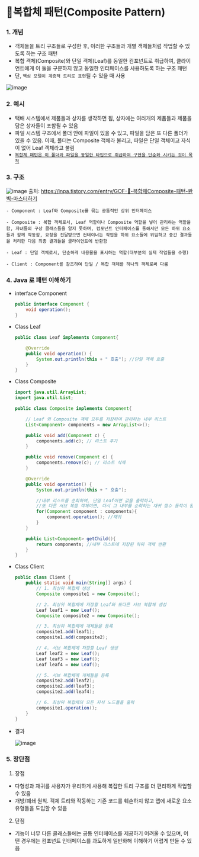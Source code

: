 # 🌳복합체 패턴(Composite Pattern)

### 1. 개념
- 객체들을 트리 구조들로 구성한 후, 이러한 구조들과 개별 객체들처럼 작업할 수 있도록 하는 구조 패턴
- 복합 객체(Composite)와 단일 객체(Leaf)를 동일한 컴포넌트로 취급하여, 클라이언트에게 이 둘을 구분하지 않고 동일한 인터페이스를 사용하도록 하는 구조 패턴
- 단, `핵심 모델이 계층적 트리로 표현`될 수 있을 때 사용

![image](https://github.com/jooh9992/CodingTest/assets/54580802/a5d8c8ec-443f-4385-96e4-acf98db61c23)


### 2. 예시
- 택배 시스템에서 제품들과 상자를 생각하면 됨, 상자에는 여러개의 제품들과 제품을 담은 상자들이 포함될 수 있음
- 파일 시스템 구조에서 폴더 안에 파일이 있을 수 있고, 파일을 담은 또 다른 폴더가 있을 수 있음. 이때, 폴더는 Composite 객체라 불리고, 파일은 단일 객체이고 자식이 없어 Leaf 객체라고 불림
- <U>`복합체 패턴은 이 폴더와 파일을 동일한 타입으로 취급하여 구현을 단순화 시키는 것이 목적`</U>

### 3. 구조
![image](https://github.com/jooh9992/CodingTest/assets/54580802/7e14f534-e52b-4ae2-83e7-5f25da83b2a2)
출처: https://inpa.tistory.com/entry/GOF-💠-복합체Composite-패턴-완벽-마스터하기

    - Component : Leaf와 Composite를 묶는 공통적인 상위 인터페이스

    - Composite : 복합 객체로서, Leaf 역할이나 Composite 역할을 넣어 관리하는 역할을 함, 자녀들의 구상 클래스들을 알지 못하며, 컴포넌트 인터페이스를 통해서만 모든 하위 요소들과 함께 작동함, 요청을 전달받으면 컨테이너는 작업을 하위 요소들에 위임하고 중간 결과들을 처리한 다음 최종 결과들을 클라이언트에 반환함

    - Leaf : 단일 객체로서, 단순하게 내용물을 표시하는 역할(대부분의 실제 작업들을 수행)

    - Client : Component를 참조하여 단일 / 복합 객체를 하나의 객체로써 다룸

### 4. Java 로 패턴 이해하기
- interface Component
    
    ```java
    public interface Component {
        void operation();
    }
    ``` 

- Class Leaf
    
    ```java
    public class Leaf implements Component{

        @Override
        public void operation() {
            System.out.println(this + " 호출"); //단일 객체 호출
        }
    }
    ``` 

- Class Composite
    
    ```java
    import java.util.ArrayList;
    import java.util.List;

    public class Composite implements Component{

        // Leaf 와 Composite 객체 모두를 저장하여 관리하는 내부 리스트
        List<Component> components = new ArrayList<>();

        public void add(Component c) {
            components.add(c); // 리스트 추가
        }

        public void remove(Component c) {
            components.remove(c); // 리스트 삭제
        }

        @Override
        public void operation() {
            System.out.println(this + " 호출");

            //내부 리스트를 순회하여, 단일 Leaf이면 값을 출력하고,
            //또 다른 서브 복합 객체이면, 다시 그 내부를 순회하는 재귀 함수 동작이 됨
            for(Component component : components){
                component.operation(); //재귀
            }
        }

        public List<Component> getChild(){
            return components; //내부 리스트에 저장된 하위 객체 반환
        }
    }
    ```

- Class Client
    
    ```java
    public class Client {
        public static void main(String[] args) {
            // 1. 최상위 복합체 생성
            Composite composite1 = new Composite();

            // 2. 최상위 복합체에 저장할 Leaf와 또다른 서브 복합체 생성
            Leaf leaf1 = new Leaf();
            Composite composite2 = new Composite();

            // 3. 최상위 복합체에 개체들을 등록
            composite1.add(leaf1);
            composite1.add(composite2);

            // 4. 서브 복합체에 저장할 Leaf 생성
            Leaf leaf2 = new Leaf();
            Leaf leaf3 = new Leaf();
            Leaf leaf4 = new Leaf();

            // 5. 서브 복합체에 개체들을 등록
            composite2.add(leaf2);
            composite2.add(leaf3);
            composite2.add(leaf4);

            // 6. 최상위 복합체의 모든 자식 노드들을 출력
            composite1.operation();
        }
    }
    ```
- 결과

    ![image](https://github.com/jooh9992/CodingTest/assets/54580802/cc011325-97cd-4a4b-ae31-c25dbe14a257)


### 5. 장단점
1. 장점
- 다형성과 재귀를 사용자가 유리하게 사용해 복잡한 트리 구조를 더 편리하게 작업할 수 있음
- 개방/폐쇄 원칙. 객체 트리와 작동하는 기존 코드를 훼손하지 않고 앱에 새로운 요소 유형들을 도입할 수 있음

2. 단점
- 기능이 너무 다른 클래스들에는 공통 인터페이스를 제공하기 어려울 수 있으며, 어떤 경우에는 컴포넌트 인터페이스를 과도하게 일반화해 이해하기 어렵게 만들 수 있음
